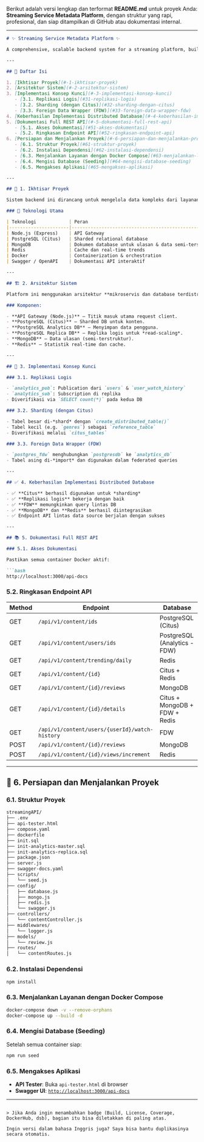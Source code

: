 Berikut adalah versi lengkap dan terformat **README.md** untuk proyek Anda: **Streaming Service Metadata Platform**, dengan struktur yang rapi, profesional, dan siap ditampilkan di GitHub atau dokumentasi internal.

---

````markdown
# ✨ Streaming Service Metadata Platform ✨

A comprehensive, scalable backend system for a streaming platform, built with Node.js, PostgreSQL (Citus), MongoDB, and Redis.

---

## 📑 Daftar Isi

1. [Ikhtisar Proyek](#-1-ikhtisar-proyek)
2. [Arsitektur Sistem](#-2-arsitektur-sistem)
3. [Implementasi Konsep Kunci](#-3-implementasi-konsep-kunci)
   - [3.1. Replikasi Logis](#31-replikasi-logis)
   - [3.2. Sharding (dengan Citus)](#32-sharding-dengan-citus)
   - [3.3. Foreign Data Wrapper (FDW)](#33-foreign-data-wrapper-fdw)
4. [Keberhasilan Implementasi Distributed Database](#-4-keberhasilan-implementasi-distributed-database)
5. [Dokumentasi Full REST API](#-5-dokumentasi-full-rest-api)
   - [5.1. Akses Dokumentasi](#51-akses-dokumentasi)
   - [5.2. Ringkasan Endpoint API](#52-ringkasan-endpoint-api)
6. [Persiapan dan Menjalankan Proyek](#-6-persiapan-dan-menjalankan-proyek)
   - [6.1. Struktur Proyek](#61-struktur-proyek)
   - [6.2. Instalasi Dependensi](#62-instalasi-dependensi)
   - [6.3. Menjalankan Layanan dengan Docker Compose](#63-menjalankan-layanan-dengan-docker-compose)
   - [6.4. Mengisi Database (Seeding)](#64-mengisi-database-seeding)
   - [6.5. Mengakses Aplikasi](#65-mengakses-aplikasi)

---

## 🌟 1. Ikhtisar Proyek

Sistem backend ini dirancang untuk mengelola data kompleks dari layanan *streaming* seperti metadata konten, riwayat tontonan pengguna, ulasan, dan statistik tren.

### 🔧 Teknologi Utama

| Teknologi            | Peran                                                       |
|----------------------|-------------------------------------------------------------|
| Node.js (Express)    | API Gateway                                                 |
| PostgreSQL (Citus)   | Sharded relational database                                 |
| MongoDB              | Dokumen database untuk ulasan & data semi-terstruktur       |
| Redis                | Cache dan real-time trends                                  |
| Docker               | Containerization & orchestration                            |
| Swagger / OpenAPI    | Dokumentasi API interaktif                                  |

---

## 🏗️ 2. Arsitektur Sistem

Platform ini menggunakan arsitektur **mikroservis dan database terdistribusi**.

### Komponen:

- **API Gateway (Node.js)** – Titik masuk utama request client.
- **PostgreSQL (Citus)** – Sharded DB untuk konten.
- **PostgreSQL Analytics DB** – Menyimpan data pengguna.
- **PostgreSQL Replica DB** – Replika logis untuk *read-scaling*.
- **MongoDB** – Data ulasan (semi-terstruktur).
- **Redis** – Statistik real-time dan cache.

---

## 🔑 3. Implementasi Konsep Kunci

### 3.1. Replikasi Logis

- `analytics_pub`: Publication dari `users` & `user_watch_history`
- `analytics_sub`: Subscription di replika
- Diverifikasi via `SELECT count(*)` pada kedua DB

### 3.2. Sharding (dengan Citus)

- Tabel besar di-*shard* dengan `create_distributed_table()`
- Tabel kecil (e.g. `genres`) sebagai `reference_table`
- Diverifikasi melalui `citus_tables`

### 3.3. Foreign Data Wrapper (FDW)

- `postgres_fdw` menghubungkan `postgresdb` ke `analytics_db`
- Tabel asing di-*import* dan digunakan dalam federated queries

---

## ✅ 4. Keberhasilan Implementasi Distributed Database

- ✅ **Citus** berhasil digunakan untuk *sharding*
- ✅ **Replikasi logis** bekerja dengan baik
- ✅ **FDW** memungkinkan query lintas DB
- ✅ **MongoDB** dan **Redis** berhasil diintegrasikan
- ✅ Endpoint API lintas data source berjalan dengan sukses

---

## 📚 5. Dokumentasi Full REST API

### 5.1. Akses Dokumentasi

Pastikan semua container Docker aktif:

```bash
http://localhost:3000/api-docs
````

### 5.2. Ringkasan Endpoint API

| Method | Endpoint                                       | Database                      |
| ------ | ---------------------------------------------- | ----------------------------- |
| GET    | `/api/v1/content/ids`                          | PostgreSQL (Citus)            |
| GET    | `/api/v1/content/users/ids`                    | PostgreSQL (Analytics - FDW)  |
| GET    | `/api/v1/content/trending/daily`               | Redis                         |
| GET    | `/api/v1/content/{id}`                         | Citus + Redis                 |
| GET    | `/api/v1/content/{id}/reviews`                 | MongoDB                       |
| GET    | `/api/v1/content/{id}/details`                 | Citus + MongoDB + FDW + Redis |
| GET    | `/api/v1/content/users/{userId}/watch-history` | FDW                           |
| POST   | `/api/v1/content/{id}/reviews`                 | MongoDB                       |
| POST   | `/api/v1/content/{id}/views/increment`         | Redis                         |

---

## 🚀 6. Persiapan dan Menjalankan Proyek

### 6.1. Struktur Proyek

```bash
streamingAPI/
├── .env
├── api-tester.html
├── compose.yaml
├── dockerfile
├── init.sql
├── init-analytics-master.sql
├── init-analytics-replica.sql
├── package.json
├── server.js
├── swagger-docs.yaml
├── scripts/
│   └── seed.js
├── config/
│   ├── database.js
│   ├── mongo.js
│   ├── redis.js
│   └── swagger.js
├── controllers/
│   └── contentController.js
├── middlewares/
│   └── logger.js
├── models/
│   └── review.js
├── routes/
│   └── contentRoutes.js
```

### 6.2. Instalasi Dependensi

```bash
npm install
```

### 6.3. Menjalankan Layanan dengan Docker Compose

```bash
docker-compose down -v --remove-orphans
docker-compose up --build -d
```

### 6.4. Mengisi Database (Seeding)

Setelah semua container siap:

```bash
npm run seed
```

### 6.5. Mengakses Aplikasi

* **API Tester**: Buka `api-tester.html` di browser
* **Swagger UI**: [`http://localhost:3000/api-docs`](http://localhost:3000/api-docs)

---

```

> Jika Anda ingin menambahkan badge (Build, License, Coverage, DockerHub, dsb), bagian itu bisa diletakkan di paling atas.

Ingin versi dalam bahasa Inggris juga? Saya bisa bantu duplikasinya secara otomatis.
```

